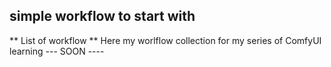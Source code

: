 ## simple workflow to start with ##
** List of workflow **
Here my worlflow collection for my series of ComfyUI learning 
--- SOON ----
